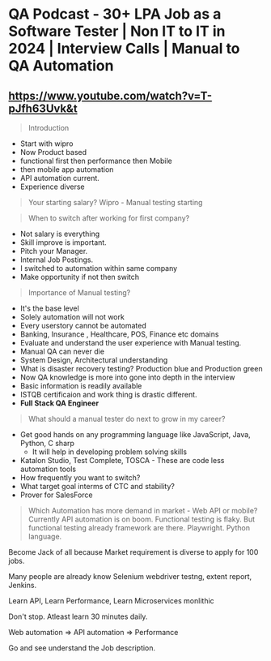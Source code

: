 # QA Podcast - 30+ LPA Job as a Software Tester | Non IT to IT in 2024 | Interview Calls | Manual to QA Automation

## <https://www.youtube.com/watch?v=T-pJfh63Uvk&t>

> Introduction

* Start with wipro
* Now Product based
* functional first then performance then Mobile
* then mobile app automation
* API automation current.
* Experience diverse

> Your starting salary?
Wipro - Manual testing starting  

> When to switch after working for first company?

* Not salary is everything
* Skill improve is important.
* Pitch your Manager.
* Internal Job Postings.
* I switched to automation within same company
* Make opportunity if not then switch

> Importance of Manual testing?

* It's the base level
* Solely automation will not work
* Every userstory cannot be automated
* Banking, Insurance , Healthcare, POS, Finance etc domains
* Evaluate and understand the user experience with Manual testing.
* Manual QA can never die
* System Design, Architectural understanding
* What is disaster recovery testing?
Production blue and Production green
* Now QA knowledge is more into gone into depth in the interview
* Basic information is readily available
* ISTQB certificaion and work thing is drastic different.
* **Full Stack QA Engineer**

> What should a manual tester do next to grow in my career?

* Get good hands on any programming language
like JavaScript, Java, Python, C sharp
  * It will help in developing problem solving skills
* Katalon Studio, Test Complete, TOSCA - These are code less automation tools
* How frequently you want to switch?
* What target goal interms of CTC and stability?
* Prover for SalesForce

> Which Automation has more demand in market - Web API or mobile?
Currently API automation is on boom.
Functional testing is flaky.
But functional testing already framework are there.
Playwright.
Python language.

Become Jack of all because Market requirement is diverse to apply for 100 jobs.

Many people are already know Selenium webdriver testng, extent report, Jenkins.

Learn API, Learn Performance, Learn Microservices monlithic

Don't stop.
Atleast learn 30 minutes daily.

Web automation => API automation => Performance 

Go and see understand the Job description.